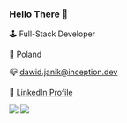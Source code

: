 ### Hello There :wave:
 
:joystick: Full-Stack Developer

:triangular_flag_on_post: Poland

:mailbox_closed: dawid.janik@inception.dev

:mag_right: [LinkedIn Profile](https://www.linkedin.com/in/dawid-janik/)

<img src="https://github-readme-stats.vercel.app/api?username=TheDoctor0&count_private=true&show_icons=true&text_color=718096&bg_color=ffffff" />

<img src="https://streak-stats.demolab.com/?user=TheDoctor0" />
